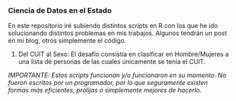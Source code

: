 ### Ciencia de Datos en el Estado

En este repositorio iré subiendo distintos scripts en R con los que he ido solucionando distintos problemas en mis trabajos. Algunos tendrán un post en mi blog, otros simplemente el código.

1)	Del CUIT al Sexo: El desafío consistía en clasificar en Hombre/Mujeres a una lista de personas de las cuales únicamente se tenía el CUIT. 

_*IMPORTANTE: Estos scripts funcionan y/o funcionaron en su momento. No fueron escritos por un programador, por lo que seguramente existen formas más eficientes, prolijas o simplemente mejores de hacerlo.*_

